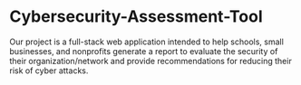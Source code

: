 # Cybersecurity-Assessment-Tool
Our project is a full-stack web application intended to help schools, small businesses, and nonprofits generate a report to evaluate the security of their organization/network and provide recommendations for reducing their risk of cyber attacks.
